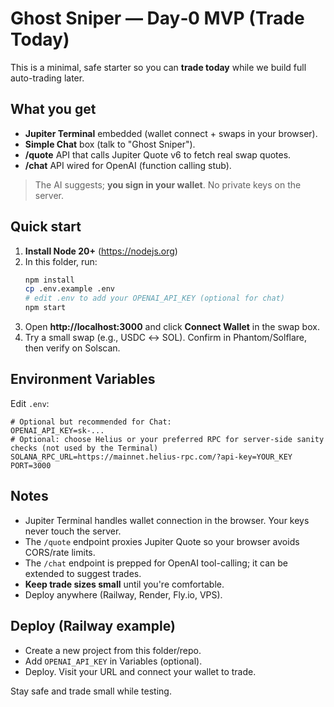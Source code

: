 
# Ghost Sniper — Day‑0 MVP (Trade Today)

This is a minimal, safe starter so you can **trade today** while we build full auto-trading later.

## What you get
- **Jupiter Terminal** embedded (wallet connect + swaps in your browser).
- **Simple Chat** box (talk to "Ghost Sniper").
- **/quote** API that calls Jupiter Quote v6 to fetch real swap quotes.
- **/chat** API wired for OpenAI (function calling stub).

> The AI suggests; **you sign in your wallet**. No private keys on the server.

## Quick start

1. **Install Node 20+** (https://nodejs.org)
2. In this folder, run:
   ```bash
   npm install
   cp .env.example .env
   # edit .env to add your OPENAI_API_KEY (optional for chat)
   npm start
   ```
3. Open **http://localhost:3000** and click **Connect Wallet** in the swap box.
4. Try a small swap (e.g., USDC ↔ SOL). Confirm in Phantom/Solflare, then verify on Solscan.

## Environment Variables

Edit `.env`:
```
# Optional but recommended for Chat:
OPENAI_API_KEY=sk-...
# Optional: choose Helius or your preferred RPC for server-side sanity checks (not used by the Terminal)
SOLANA_RPC_URL=https://mainnet.helius-rpc.com/?api-key=YOUR_KEY
PORT=3000
```

## Notes
- Jupiter Terminal handles wallet connection in the browser. Your keys never touch the server.
- The `/quote` endpoint proxies Jupiter Quote so your browser avoids CORS/rate limits.
- The `/chat` endpoint is prepped for OpenAI tool-calling; it can be extended to suggest trades.
- **Keep trade sizes small** until you're comfortable.
- Deploy anywhere (Railway, Render, Fly.io, VPS).

## Deploy (Railway example)
- Create a new project from this folder/repo.
- Add `OPENAI_API_KEY` in Variables (optional).
- Deploy. Visit your URL and connect your wallet to trade.

Stay safe and trade small while testing.
